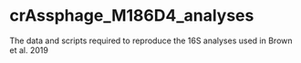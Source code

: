 # crAssphage_M186D4_analyses
The data and scripts required to reproduce the 16S analyses used in Brown et al. 2019

